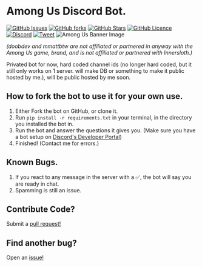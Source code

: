 # Among Us Discord Bot.
[![GitHub Issues](https://img.shields.io/github/issues/doobdev/among-us-bot?style=for-the-badge)](https://github.com/doobdev/among-us-bot/issues)
[![GitHub forks](https://img.shields.io/github/forks/doobdev/among-us-bot?style=for-the-badge)](https://github.com/doobdev/among-us-bot/network/members)
[![GitHub Stars](https://img.shields.io/github/stars/doobdev/among-us-bot?style=for-the-badge)](https://github.com/doobdev/among-us-bot/stargazers)
[![GitHub Licence](https://img.shields.io/github/license/doobdev/among-us-bot?style=for-the-badge)](https://github.com/doobdev/among-us-bot/blob/master/LICENSE)
[![Discord](https://img.shields.io/discord/702352937980133386?color=blue&logo=Discord&style=for-the-badge)](https://discord.gg/ryTYWjD)
[![Tweet](https://img.shields.io/twitter/url?url=https%3A%2F%2Fgithub.com%2Fdoobdev%2Famong-us-bot?style=for-the-badge)](https://twitter.com/intent/tweet?text=What%20a%20super%20epic%20Among%20Us%20bot%20for%20Discord!%20Insane!!!%20Can%27t%20believe%20that%20@mmattbtw%20would%20code%20and%20make%20this,%20god%20he%20is%20so%20good%20at%20coding%20in%20Python:%20&url=https%3A%2F%2Fgithub.com%2Fdoobdev%2Famong-us-bot)
![Among Us Banner Image](https://img.itch.zone/aW1nLzE3MzAzNTQucG5n/original/6ZlfCk.png)

*(doobdev and mmattbtw are not affiliated or partnered in anyway with the Among Us game, brand, and is not affiliated or partnered with Innersloth.)*

Privated bot for now, hard coded channel ids (no longer hard coded, but it still only works on 1 server. will make DB or something to make it public hosted by me.), will be public hosted by me soon.

## How to fork the bot to use it for your own use.

1. Either Fork the bot on GitHub, or clone it.
2. Run `pip install -r requirements.txt` in your terminal, in the directory you installed the bot in.
3. Run the bot and answer the questions it gives you. (Make sure you have a bot setup on [Discord's Developer Portal](https://discord.com/developers/applications))
4. Finished! (Contact me for errors.)

## Known Bugs.
1. If you react to any message in the server with a ✅, the bot will say you are ready in chat.
2. Spamming is still an issue.

## Contribute Code?
Submit a [pull request!](https://github.com/doobdev/among-us-bot/pulls)

## Find another bug?
Open an [issue!](https://github.com/doobdev/among-us-bot/issues)
